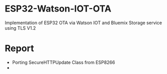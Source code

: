 # ESP32-Watson-IOT-OTA
Implementation of ESP32 OTA via Watson IOT and Bluemix Storage service using TLS V1.2

# Report
- Porting SecureHTTPUpdate Class from ESP8266
- 
